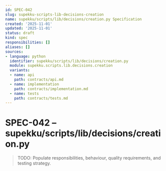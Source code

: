 ```yaml
---
id: SPEC-042
slug: supekku-scripts-lib-decisions-creation
name: supekku/scripts/lib/decisions/creation.py Specification
created: '2025-11-01'
updated: '2025-11-01'
status: draft
kind: spec
responsibilities: []
aliases: []
sources:
- language: python
  identifier: supekku/scripts/lib/decisions/creation.py
  module: supekku.scripts.lib.decisions.creation
  variants:
  - name: api
    path: contracts/api.md
  - name: implementation
    path: contracts/implementation.md
  - name: tests
    path: contracts/tests.md
---
```


# SPEC-042 – supekku/scripts/lib/decisions/creation.py

> TODO: Populate responsibilities, behaviour, quality requirements, and testing strategy.
